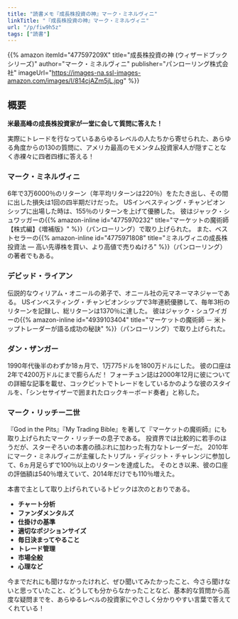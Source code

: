 ```yaml
---
title: "読書メモ『成長株投資の神』マーク・ミネルヴィニ"
linkTitle: "『成長株投資の神』マーク・ミネルヴィニ"
url: "/p/fiw9h5z"
tags: ["読書"]
---
```


{{% amazon
  itemId="477597209X"
  title="成長株投資の神 (ウィザードブックシリーズ)"
  author="マーク・ミネルヴィニ"
  publisher="パンローリング株式会社"
  imageUrl="https://images-na.ssl-images-amazon.com/images/I/814cjAZm5jL.jpg"
%}}

概要
----

**米最高峰の成長株投資家が一堂に会して質問に答えた！**

実際にトレードを行なっているあらゆるレベルの人たちから寄せられた、あらゆる角度からの130の質問に、アメリカ最高のモメンタム投資家4人が隠すことなく赤裸々に四者四様に答える！

### マーク・ミネルヴィニ

6年で3万6000％のリターン（年平均リターンは220％）をたたき出し、その間に出した損失は1回の四半期だけだった。
USインベスティング・チャンピオンシップに出場した時は、155％のリターンを上げて優勝した。
彼はジャック・シュワッガーの{{% amazon-inline id="4775970232" title="マーケットの魔術師【株式編】《増補版》" %}}（パンローリング）で取り上げられた。
また、ベストセラーの{{% amazon-inline id="4775971808" title="ミネルヴィニの成長株投資法 — 高い先導株を買い、より高値で売りぬけろ" %}}（パンローリング）の著者でもある。

### デビッド・ライアン

伝説的なウィリアム・オニールの弟子で、オニール社の元マネーマネジャーである。
USインベスティング・チャンピオンシップで3年連続優勝して、毎年3桁のリターンを記録し、総リターンは1370％に達した。
彼はジャック・シュワイガーの{{% amazon-inline id="4939103404" title="マーケットの魔術師 － 米トップトレーダーが語る成功の秘訣" %}}（パンローリング）で取り上げられた。

### ダン・ザンガー

1990年代後半のわずか18ヵ月で、1万775ドルを1800万ドルにした。
彼の口座は2年で4200万ドルにまで膨らんだ！
フォーチュン誌は2000年12月に彼についての詳細な記事を載せ、コックピットでトレードをしているかのような彼のスタイルを、「シンセサイザーで囲まれたロックキーボード奏者」と称した。

### マーク・リッチー二世

『God in the Pits』『My Trading Bible』を著して『マーケットの魔術師』にも取り上げられたマーク・リッチーの息子である。
投資界では比較的に若手のほうだが、スターぞろいの本書の顔ぶれに加わった有力なトレーダーだ。
2010年にマーク・ミネルヴィニが主催したトリプル・ディジット・チャレンジに参加して、6ヵ月足らずで100％以上のリターンを達成した。
そのとき以来、彼の口座の評価額は540％増えていて、2014年だけでも110％増えた。

本書で主として取り上げられているトピックは次のとおりである。

- **チャート分析**
- **ファンダメンタルズ**
- **仕掛けの基準**
- **適切なポジションサイズ**
- **毎日決まってやること**
- **トレード管理**
- **市場全般**
- **心理など**

今までだれにも聞けなかったけれど、ぜひ聞いてみたかったこと、今さら聞けないと思っていたこと、どうしても分からなかったことなど、基本的な質問から高度な疑問までを、あらゆるレベルの投資家にやさしく分かりやすい言葉で答えてくれている！

